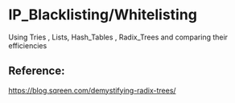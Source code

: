 # IP_Blacklisting/Whitelisting

Using Tries , Lists, Hash_Tables , Radix_Trees and comparing their efficiencies

## Reference:
https://blog.sqreen.com/demystifying-radix-trees/
